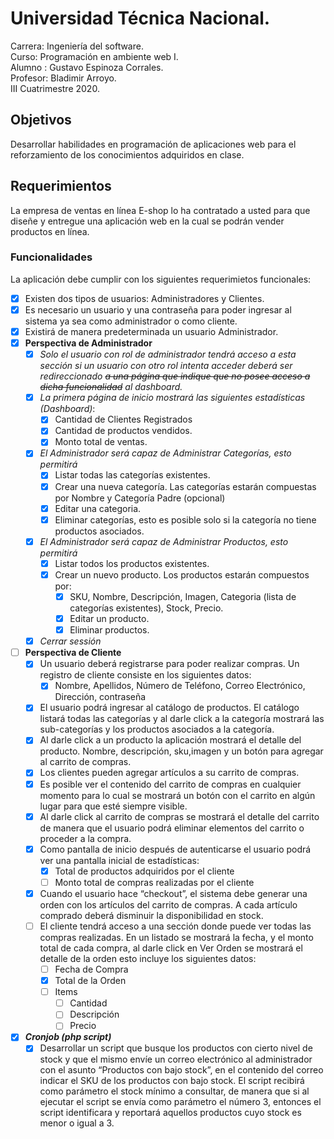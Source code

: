 # Universidad Técnica Nacional.
Carrera: Ingeniería del software.  
Curso:   Programación en ambiente web I.    
Alumno : Gustavo Espinoza Corrales.  
Profesor: Bladimir Arroyo.      
III Cuatrimestre 2020.

## Objetivos
Desarrollar habilidades en programación de aplicaciones web para el reforzamiento de los conocimientos adquiridos en clase.

## Requerimientos
La empresa de ventas en línea E-shop lo ha contratado a usted para que diseñe y entregue una aplicación web en la cual se podrán vender productos en línea.

### Funcionalidades
La aplicación debe cumplir con los siguientes requerimietos funcionales:
- [X] Existen dos tipos de usuarios: Administradores y Clientes.
- [X] Es necesario un usuario y una contraseña para poder ingresar al sistema ya sea como administrador o como cliente.
- [X] Existirá de manera predeterminada un usuario Administrador.
- [X] **Perspectiva de Administrador** 
    - [X] *Solo el usuario con rol de administrador tendrá acceso a esta sección si un usuario con otro rol intenta acceder deberá ser redireccionado ~~a una página que indique que no posee acceso a dicha funcionalidad~~ al dashboard.* 
    - [X] *La primera página de inicio mostrará las siguientes estadísticas (Dashboard)*:
        - [X] Cantidad de Clientes Registrados
        - [X] Cantidad de productos vendidos.
        - [X] Monto total de ventas.
    - [X] *El Administrador será capaz de Administrar Categorías, esto permitirá*
        - [X] Listar todas las categorías existentes.
        - [X] Crear una nueva categoría. Las categorías estarán compuestas por Nombre y Categoría Padre (opcional)
        - [x] Editar una categoria.
        - [X] Eliminar categorías, esto es posible solo si la categoría no tiene productos asociados.
    - [X] *El Administrador será capaz de Administrar Productos, esto permitirá*
        - [X] Listar todos los productos existentes.
        - [X] Crear un nuevo producto. Los productos estarán compuestos por:
            - [X] SKU, Nombre, Descripción, Imagen, Categoria (lista de categorías existentes), Stock, Precio.
            - [X] Editar un producto.
            - [X] Eliminar productos.
    - [X] *Cerrar sessión*
- [ ] **Perspectiva de Cliente**
    - [X] Un usuario deberá registrarse para poder realizar compras. Un registro de cliente
    consiste en los siguientes datos:
        - [X] Nombre, Apellidos, Número de Teléfono, Correo Electrónico, Dirección, contraseña
    - [X] El usuario podrá ingresar al catálogo de productos. El catálogo listará todas las categorías y al darle click a la categoría mostrará las sub-categorías y los productos asociados a la categoría.
    - [X] Al darle click a un producto la aplicación mostrará el detalle del producto. Nombre, descripción, sku,imagen y un botón para agregar al carrito de compras.
    - [X] Los clientes pueden agregar artículos a su carrito de compras.
    - [X] Es posible ver el contenido del carrito de compras en cualquier momento para lo cual se mostrará un botón con el carrito en algún lugar para que esté siempre visible.
    - [X] Al darle click al carrito de compras se mostrará el detalle del carrito de manera que el usuario podrá eliminar elementos del carrito o proceder a la compra.
    - [X] Como pantalla de inicio después de autenticarse el usuario podrá ver una pantalla inicial de estadísticas:
        - [X] Total de productos adquiridos por el cliente
        - [ ] Monto total de compras realizadas por el cliente
    - [X] Cuando el usuario hace “checkout”, el sistema debe generar una orden con los artículos del carrito de compras. A cada artículo comprado deberá disminuir la disponibilidad en stock.
    - [ ] El cliente tendrá acceso a una sección donde puede ver todas las compras realizadas. En un listado se mostrará la fecha, y el monto total de cada compra, al darle click en Ver Orden se mostrará el detalle de la orden esto incluye los siguientes datos:
        - [ ] Fecha de Compra
        - [X] Total de la Orden
        - [ ] Items
            - [ ] Cantidad
            - [ ] Descripción
            - [ ] Precio
- [X] ***Cronjob (php script)***
    - [X] Desarrollar un script que busque los productos con cierto nivel de stock y que el mismo envíe un correo electrónico al administrador con el asunto “Productos con bajo stock”, en el contenido del correo indicar el SKU de los productos con bajo stock. El script recibirá como parámetro el stock mínimo a consultar, de manera que si al ejecutar el script se envía como parámetro el número 3, entonces el script identificara y reportará aquellos productos cuyo stock es menor o igual a 3. 

